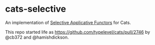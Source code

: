 # cats-selective

An implementation of [Selective Applicative Functors](https://www.staff.ncl.ac.uk/andrey.mokhov/selective-functors.pdf) for Cats.

This repo started life as https://github.com/typelevel/cats/pull/2746 by @cb372 and @hamishdickson.
